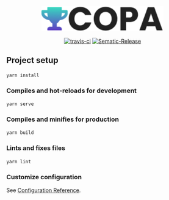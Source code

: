 <p align="center">
  <a href="" target="blank"><img src="src/assets/logo-vertical.png" width="320" alt="COPA Logo" /></a>
</p>

<p align="center">
  <a href="https://travis-ci.org/copa-ch/copa-frontend"><img src="https://travis-ci.org/copa-ch/copa-frontend.svg?branch=master" alt="travis-ci" /></a>
  <a href="https://github.com/semantic-release/semantic-release"><img src="https://img.shields.io/badge/%20%20%F0%9F%93%A6%F0%9F%9A%80-semantic--release-e10079.svg" alt="Sematic-Release" /></a>
</p>

## Project setup

```
yarn install
```

### Compiles and hot-reloads for development

```
yarn serve
```

### Compiles and minifies for production

```
yarn build
```

### Lints and fixes files

```
yarn lint
```

### Customize configuration

See [Configuration Reference](https://cli.vuejs.org/config/).
